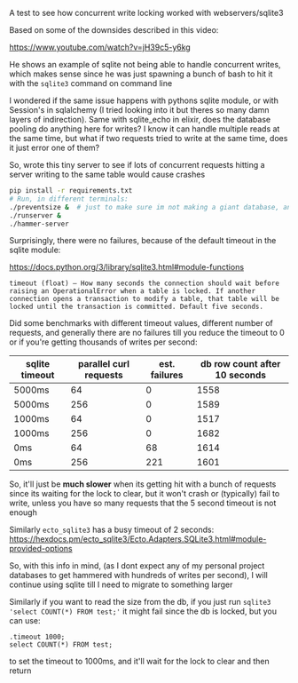 A test to see how concurrent write locking worked with webservers/sqlite3

Based on some of the downsides described in this video:

<https://www.youtube.com/watch?v=jH39c5-y6kg>

He shows an example of sqlite not being able to handle concurrent writes, which makes sense since he was just spawning a bunch of bash to hit it with the `sqlite3` command on command line

I wondered if the same issue happens with pythons sqlite module, or with Session's in sqlalchemy (I tried looking into it but theres so many damn layers of indirection). Same with sqlite_echo in elixir, does the database pooling do anything here for writes? I know it can handle multiple reads at the same time, but what if two requests tried to write at the same time, does it just error one of them?

So, wrote this tiny server to see if lots of concurrent requests hitting a server writing to the same table would cause crashes

```bash
pip install -r requirements.txt
# Run, in different terminals:
./preventsize &  # just to make sure im not making a giant database, and some debug info
./runserver &
./hammer-server
```

Surprisingly, there were no failures, because of the default timeout in the sqlite module:

<https://docs.python.org/3/library/sqlite3.html#module-functions>

`timeout (float) – How many seconds the connection should wait before raising an OperationalError when a table is locked. If another connection opens a transaction to modify a table, that table will be locked until the transaction is committed. Default five seconds.`

Did some benchmarks with different timeout values, different number of requests, and generally there are no failures till you reduce the timeout to 0 or if you're getting thousands of writes per second:

| sqlite timeout | parallel curl requests | est. failures | db row count after 10 seconds |
|----------------|------------------------|---------------|-------------------------------|
| 5000ms         | 64                     | 0             | 1558                          |
| 5000ms         | 256                    | 0             | 1589                          |
| 1000ms         | 64                     | 0             | 1517                          |
| 1000ms         | 256                    | 0             | 1682                          |
| 0ms            | 64                     | 68            | 1614                          |
| 0ms            | 256                    | 221           | 1601                          |

So, it'll just be **much slower** when its getting hit with a bunch of requests since its waiting for the lock to clear, but it won't crash or (typically) fail to write, unless you have so many requests that the 5 second timeout is not enough

Similarly `ecto_sqlite3` has a busy timeout of 2 seconds: <https://hexdocs.pm/ecto_sqlite3/Ecto.Adapters.SQLite3.html#module-provided-options>

So, with this info in mind, (as I dont expect any of my personal project databases to get hammered with hundreds of writes per second), I will continue using sqlite till I need to migrate to something larger

Similarly if you want to read the size from the db, if you just run `sqlite3 'select COUNT(*) FROM test;'` it might fail since the db is locked, but you can use:

```
.timeout 1000;
select COUNT(*) FROM test;
```

to set the timeout to 1000ms, and it'll wait for the lock to clear and then return
